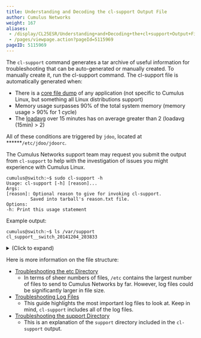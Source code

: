```yaml
---
title: Understanding and Decoding the cl-support Output File
author: Cumulus Networks
weight: 167
aliases:
 - /display/CL25ESR/Understanding+and+Decoding+the+cl+support+Output+File
 - /pages/viewpage.action?pageId=5115969
pageID: 5115969
---
```

The `cl-support` command generates a tar archive of useful information for troubleshooting that can be auto-generated or manually created. To manually create it, run the cl-support command. The cl-support file is automatically generated when:

  - There is a [core file dump](http://linux.die.net/man/5/core) of any
    application (not specific to Cumulus Linux, but something all Linux
    distributions support)
  - Memory usage surpasses 90% of the total system memory (memory usage
    \> 90% for 1 cycle)
  - The [loadavg](http://linux.die.net/man/5/proc) over 15 minutes has
    on average greater than 2 (loadavg (15min) \> 2)

All of these conditions are triggered by `jdoo`, located at
******`/etc/jdoo/jdoorc`.

The Cumulus Networks support team may request you submit the output from
`cl-support` to help with the investigation of issues you might
experience with Cumulus Linux.

    cumulus@switch:~$ sudo cl-support -h
    Usage: cl-support [-h] [reason]...
    Args:
    [reason]: Optional reason to give for invoking cl-support.
             Saved into tarball's reason.txt file.
    Options:
    -h: Print this usage statement

Example output:

    cumulus@switch:~$ ls /var/support
    cl_support__switch_20141204_203833

<details>
<summary>(Click to expand) </summary>

## Understanding the File Naming Scheme

The `cl-support` command generates a file under `/var/support` with the
following naming scheme. The following example describes the file called
`cl_support__switch_20141204_203833.tar.xz`.

| cl\_support | switch   | 20141204 | 203833       |
| ----------- | -------- | -------- |------------- |
| This is always prepended to the `tar.gz` output. | This is the hostname of the switch where `cl-support` was executed. | The date in year, month, day; so 20141204 is December, 4th, 2014. | The time in hours, minutes, seconds; so 203833 is 20, 38, 33 (20:38:33) or the equivalent to 8:38:33 PM. |

## Decoding the Output

Decoding a `cl_support` file is a simple process performed using the
`tar` command. The following example illustrates extracting the
`cl_support` file:

    tar -xf cl_support__switch_20141204_203834.tar.xz

The `-xf` options are defined here:

| Option | Description                                |
| ------ | ------------------------------------------ |
| \-x    | Extracts to disk from the archive.         |
| \-f    | Reads the archive from the specified file. |

    cumulus@switch:~$ ls -l cl_support__switch_20141204_203834/
    
    -rwxr-xr-x  1 root root 7724 Jul 29 14:00 cl-support
    -rw-r--r--  1 root root   52 Jul 29 14:00 cmdline.args
    drwxr-xr-x  2 root root 4096 Jul 29 14:00 core
    drwxr-xr-x 64 root root 4096 Jul 29 13:51 etc
    drwxr-xr-x  4 root root 4096 Jul 29 14:00 proc
    drwxr-xr-x  2 root root 4096 Jul 29 14:01 support
    drwxr-xr-x  3 root root 4096 Jul 29 14:00 sys
    drwxr-xr-x  3 root root 4096 Aug  8 15:22 var

The `cl_support` file, when untarred, contains a `reason.txt` file. This
file indicates what reason triggered the event. When contacting Cumulus
Networks technical support, please attach the `cl-support` file if
possible.

The directory contains the following elements:

| Directory  | Description   |
| ---------- | --------------------- |
| cl-support | This is a copy of the `cl-support` script that generated the `cl_support` file. It is copied so Cumulus Networks knows exactly which files were included and which weren't. This helps to fix future `cl-support` requests in the future.               |
| core       | Contains the core files generated from the Cumulus Linux HAL (hardware abstraction layer) process, `switchd.`    |
| etc        | `etc` is the core system configuration directory. `cl-support` replicates the switch's `/etc` directory. `/etc` contains all the general Linux configuration files, as well as configurations for the system's network interfaces, `quagga`, `jdoo`, and other packages.    |
| var/log    | `/var` is the "variable" subdirectory, where programs record runtime information. System logging, user tracking, caches and other files that system programs create and monitor go into `/var`. `cl-support` includes only the `log` subdirectory of the `var` system-level directory and replicates the switch's `/var/log` directory. Most Cumulus Linux log files are located in this directory. Notable log files include `switchd.log`, `daemon.log`, `quagga` log files, and `syslog`. For more information, read this [knowledge base article](https://support.cumulusnetworks.com/entries/24125147-Relevant-Log-Files-in-Cumulus-Linux). |
| proc       | `proc` (short for processes) provides system statistics through a directory-and-file interface. In Linux, `/proc` contains runtime system information (like system memory, devices mounted, and hardware configuration). `cl-support` simply replicates the switch's `/proc` directory to determine the current state of the system.            |
| support    | `support` is **not** a replica of the Linux file system like the other folders listed above. Instead, it is a set of files containing the output of commands from the command line. Examples include the output of `ps -aux`, 
`netstat -i` , and so forth - even the routing tables are included

</details>

Here is more information on the file structure:

  - [Troubleshooting the etc
    Directory](/version/cumulus-linux-25esr/Monitoring-and-Troubleshooting/Understanding-and-Decoding-the-cl-support-Output-File/Troubleshooting-the-etc-Directory)
    - In terms of sheer numbers of files, `/etc` contains the largest
    number of files to send to Cumulus Networks by far. However, log
    files could be significantly larger in file size.
  - [Troubleshooting Log
    Files](/version/cumulus-linux-25esr/Monitoring-and-Troubleshooting/Understanding-and-Decoding-the-cl-support-Output-File/Troubleshooting-Log-Files)
    - This guide highlights the most important log files to look at.
    Keep in mind, `cl-support` includes all of the log files.
  - [Troubleshooting the support
    Directory](/version/cumulus-linux-25esr/Monitoring-and-Troubleshooting/Understanding-and-Decoding-the-cl-support-Output-File/Troubleshooting-the-support-Directory)
    - This is an explanation of the `support` directory included in the
    `cl-support` output.
